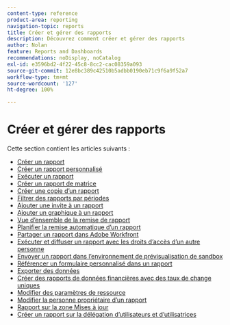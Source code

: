 ```yaml
---
content-type: reference
product-area: reporting
navigation-topic: reports
title: Créer et gérer des rapports
description: Découvrez comment créer et gérer des rapports
author: Nolan
feature: Reports and Dashboards
recommendations: noDisplay, noCatalog
exl-id: e3596bd2-4f22-45c8-8cc2-cac08359a093
source-git-commit: 12e8bc389c42510b5adbb0190eb71c9f6a9f52a7
workflow-type: tm+mt
source-wordcount: '127'
ht-degree: 100%

---
```


# Créer et gérer des rapports

<!-- Audited: 11/2024 -->

Cette section contient les articles suivants :

* [Créer un rapport](../../../reports-and-dashboards/reports/creating-and-managing-reports/create-report.md)
* [Créer un rapport personnalisé](../../../reports-and-dashboards/reports/creating-and-managing-reports/create-custom-report.md)
* [Exécuter un rapport](../../../reports-and-dashboards/reports/creating-and-managing-reports/run-report.md)
* [Créer un rapport de matrice](../../../reports-and-dashboards/reports/creating-and-managing-reports/create-matrix-report.md)
* [Créer une copie d’un rapport](../../../reports-and-dashboards/reports/creating-and-managing-reports/create-copy-report.md)
* [Filtrer des rapports par périodes](../../../reports-and-dashboards/reports/creating-and-managing-reports/filter-reports-time-frames.md)
* [Ajouter une invite à un rapport](../../../reports-and-dashboards/reports/creating-and-managing-reports/add-prompt-report.md)
* [Ajouter un graphique à un rapport](../../../reports-and-dashboards/reports/creating-and-managing-reports/add-chart-report.md)
* [Vue d’ensemble de la remise de rapport](../../../reports-and-dashboards/reports/creating-and-managing-reports/set-up-report-deliveries.md)
* [Planifier la remise automatique d’un rapport](../../../reports-and-dashboards/reports/creating-and-managing-reports/set-up-automatic-report-delivery.md)
* [Partager un rapport dans Adobe Workfront](../../../reports-and-dashboards/reports/creating-and-managing-reports/share-report.md)
* [Exécuter et diffuser un rapport avec les droits d’accès d’un autre personne](../../../reports-and-dashboards/reports/creating-and-managing-reports/run-deliver-report-access-rights-another-user.md)
* [Envoyer un rapport dans l’environnement de prévisualisation de sandbox](../../../reports-and-dashboards/reports/creating-and-managing-reports/send-report-preview-sandbox-environment.md)
* [Référencer un formulaire personnalisé dans un rapport](../../../reports-and-dashboards/reports/creating-and-managing-reports/reference-custom-form-report.md)
* [Exporter des données](../../../reports-and-dashboards/reports/creating-and-managing-reports/export-data.md)
* [Créer des rapports de données financières avec des taux de change uniques](../../../reports-and-dashboards/reports/creating-and-managing-reports/create-financial-data-reports-unique-exchange-rates.md)
* [Modifier des paramètres de ressource](../../../reports-and-dashboards/reports/creating-and-managing-reports/edit-report-settings.md)
* [Modifier la personne propriétaire d’un rapport](../../../reports-and-dashboards/reports/creating-and-managing-reports/change-owner-report.md)
* [Rapport sur la zone Mises à jour](../../../reports-and-dashboards/reports/creating-and-managing-reports/create-journal-entry-report.md)
* [Créer un rapport sur la délégation d’utilisateurs et d’utilisatrices](../../../reports-and-dashboards/reports/creating-and-managing-reports/create-user-delegation-report.md)

<!--outdated: For in-depth training on reports, see [Basic Report Creation Program for the new Workfront experience](https://one.workfront.com/s/basic-report-creation-program).-->
